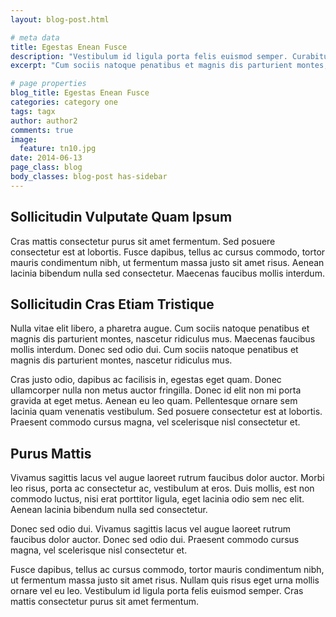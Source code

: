 ```yaml
---
layout: blog-post.html

# meta data
title: Egestas Enean Fusce
description: "Vestibulum id ligula porta felis euismod semper. Curabitur blandit tempus porttitor."
excerpt: "Cum sociis natoque penatibus et magnis dis parturient montes, nascetur ridiculus mus. Vivamus sagittis lacus vel augue laoreet rutrum faucibus dolor auctor. Lorem ipsum dolor sit amet, consectetur adipiscing elit. Fusce dapibus, tellus ac cursus commodo, tortor mauris condimentum nibh, ut fermentum massa justo sit amet risus. Nullam id dolor id nibh ultricies vehicula ut id elit."

# page properties
blog_title: Egestas Enean Fusce
categories: category one
tags: tagx
author: author2
comments: true
image:
  feature: tn10.jpg
date: 2014-06-13
page_class: blog
body_classes: blog-post has-sidebar
---
```


## Sollicitudin Vulputate Quam Ipsum
Cras mattis consectetur purus sit amet fermentum. Sed posuere consectetur est at lobortis. Fusce dapibus, tellus ac cursus commodo, tortor mauris condimentum nibh, ut fermentum massa justo sit amet risus. Aenean lacinia bibendum nulla sed consectetur. Maecenas faucibus mollis interdum.

## Sollicitudin Cras Etiam Tristique
Nulla vitae elit libero, a pharetra augue. Cum sociis natoque penatibus et magnis dis parturient montes, nascetur ridiculus mus. Maecenas faucibus mollis interdum. Donec sed odio dui. Cum sociis natoque penatibus et magnis dis parturient montes, nascetur ridiculus mus.

Cras justo odio, dapibus ac facilisis in, egestas eget quam. Donec ullamcorper nulla non metus auctor fringilla. Donec id elit non mi porta gravida at eget metus. Aenean eu leo quam. Pellentesque ornare sem lacinia quam venenatis vestibulum. Sed posuere consectetur est at lobortis. Praesent commodo cursus magna, vel scelerisque nisl consectetur et.

## Purus Mattis
Vivamus sagittis lacus vel augue laoreet rutrum faucibus dolor auctor. Morbi leo risus, porta ac consectetur ac, vestibulum at eros. Duis mollis, est non commodo luctus, nisi erat porttitor ligula, eget lacinia odio sem nec elit. Aenean lacinia bibendum nulla sed consectetur.

Donec sed odio dui. Vivamus sagittis lacus vel augue laoreet rutrum faucibus dolor auctor. Donec sed odio dui. Praesent commodo cursus magna, vel scelerisque nisl consectetur et.

Fusce dapibus, tellus ac cursus commodo, tortor mauris condimentum nibh, ut fermentum massa justo sit amet risus. Nullam quis risus eget urna mollis ornare vel eu leo. Vestibulum id ligula porta felis euismod semper. Cras mattis consectetur purus sit amet fermentum.